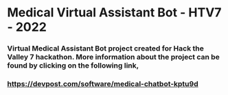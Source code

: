 # Medical Virtual Assistant Bot - HTV7 - 2022
### Virtual Medical Assistant Bot project created for Hack the Valley 7 hackathon. More information about the project can be found by clicking on the following link,
### https://devpost.com/software/medical-chatbot-kptu9d
